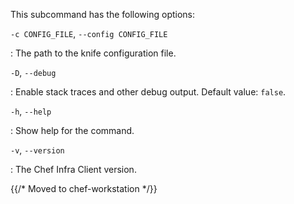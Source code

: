 This subcommand has the following options:

`-c CONFIG_FILE`, `--config CONFIG_FILE`

:   The path to the knife configuration file.

`-D`, `--debug`

:   Enable stack traces and other debug output. Default value: `false`.

`-h`, `--help`

:   Show help for the command.

`-v`, `--version`

:   The Chef Infra Client version.

{{/* Moved to chef-workstation */}}
